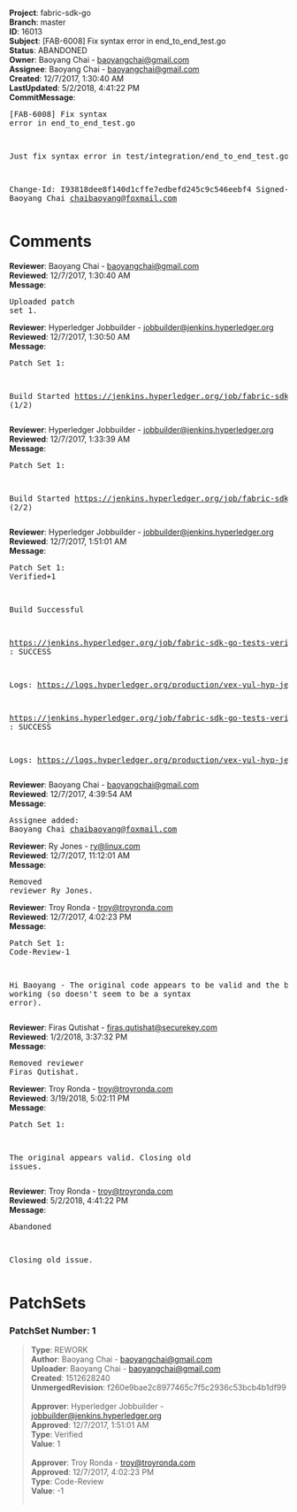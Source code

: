 <strong>Project</strong>: fabric-sdk-go<br><strong>Branch</strong>: master<br><strong>ID</strong>: 16013<br><strong>Subject</strong>: [FAB-6008] Fix syntax error in end_to_end_test.go<br><strong>Status</strong>: ABANDONED<br><strong>Owner</strong>: Baoyang Chai - baoyangchai@gmail.com<br><strong>Assignee</strong>: Baoyang Chai - baoyangchai@gmail.com<br><strong>Created</strong>: 12/7/2017, 1:30:40 AM<br><strong>LastUpdated</strong>: 5/2/2018, 4:41:22 PM<br><strong>CommitMessage</strong>:<br><pre>[FAB-6008] Fix syntax error in end_to_end_test.go

Just fix syntax error in test/integration/end_to_end_test.go

Change-Id: I93818dee8f140d1cffe7edbefd245c9c546eebf4
Signed-off-by: Baoyang Chai <chaibaoyang@foxmail.com>
</pre><h1>Comments</h1><strong>Reviewer</strong>: Baoyang Chai - baoyangchai@gmail.com<br><strong>Reviewed</strong>: 12/7/2017, 1:30:40 AM<br><strong>Message</strong>: <pre>Uploaded patch set 1.</pre><strong>Reviewer</strong>: Hyperledger Jobbuilder - jobbuilder@jenkins.hyperledger.org<br><strong>Reviewed</strong>: 12/7/2017, 1:30:50 AM<br><strong>Message</strong>: <pre>Patch Set 1:

Build Started https://jenkins.hyperledger.org/job/fabric-sdk-go-tests-verify-s390x/768/ (1/2)</pre><strong>Reviewer</strong>: Hyperledger Jobbuilder - jobbuilder@jenkins.hyperledger.org<br><strong>Reviewed</strong>: 12/7/2017, 1:33:39 AM<br><strong>Message</strong>: <pre>Patch Set 1:

Build Started https://jenkins.hyperledger.org/job/fabric-sdk-go-tests-verify-x86_64/898/ (2/2)</pre><strong>Reviewer</strong>: Hyperledger Jobbuilder - jobbuilder@jenkins.hyperledger.org<br><strong>Reviewed</strong>: 12/7/2017, 1:51:01 AM<br><strong>Message</strong>: <pre>Patch Set 1: Verified+1

Build Successful 

https://jenkins.hyperledger.org/job/fabric-sdk-go-tests-verify-s390x/768/ : SUCCESS

Logs: https://logs.hyperledger.org/production/vex-yul-hyp-jenkins-3/fabric-sdk-go-tests-verify-s390x/768

https://jenkins.hyperledger.org/job/fabric-sdk-go-tests-verify-x86_64/898/ : SUCCESS

Logs: https://logs.hyperledger.org/production/vex-yul-hyp-jenkins-3/fabric-sdk-go-tests-verify-x86_64/898</pre><strong>Reviewer</strong>: Baoyang Chai - baoyangchai@gmail.com<br><strong>Reviewed</strong>: 12/7/2017, 4:39:54 AM<br><strong>Message</strong>: <pre>Assignee added: Baoyang Chai <chaibaoyang@foxmail.com></pre><strong>Reviewer</strong>: Ry Jones - ry@linux.com<br><strong>Reviewed</strong>: 12/7/2017, 11:12:01 AM<br><strong>Message</strong>: <pre>Removed reviewer Ry Jones.</pre><strong>Reviewer</strong>: Troy Ronda - troy@troyronda.com<br><strong>Reviewed</strong>: 12/7/2017, 4:02:23 PM<br><strong>Message</strong>: <pre>Patch Set 1: Code-Review-1

Hi Baoyang - The original code appears to be valid and the builds are working (so doesn't seem to be a syntax error).</pre><strong>Reviewer</strong>: Firas Qutishat - firas.qutishat@securekey.com<br><strong>Reviewed</strong>: 1/2/2018, 3:37:32 PM<br><strong>Message</strong>: <pre>Removed reviewer Firas Qutishat.</pre><strong>Reviewer</strong>: Troy Ronda - troy@troyronda.com<br><strong>Reviewed</strong>: 3/19/2018, 5:02:11 PM<br><strong>Message</strong>: <pre>Patch Set 1:

The original appears valid. Closing old issues.</pre><strong>Reviewer</strong>: Troy Ronda - troy@troyronda.com<br><strong>Reviewed</strong>: 5/2/2018, 4:41:22 PM<br><strong>Message</strong>: <pre>Abandoned

Closing old issue.</pre><h1>PatchSets</h1><h3>PatchSet Number: 1</h3><blockquote><strong>Type</strong>: REWORK<br><strong>Author</strong>: Baoyang Chai - baoyangchai@gmail.com<br><strong>Uploader</strong>: Baoyang Chai - baoyangchai@gmail.com<br><strong>Created</strong>: 1512628240<br><strong>UnmergedRevision</strong>: f260e9bae2c8977465c7f5c2936c53bcb4b1df99<br><br><strong>Approver</strong>: Hyperledger Jobbuilder - jobbuilder@jenkins.hyperledger.org<br><strong>Approved</strong>: 12/7/2017, 1:51:01 AM<br><strong>Type</strong>: Verified<br><strong>Value</strong>: 1<br><br><strong>Approver</strong>: Troy Ronda - troy@troyronda.com<br><strong>Approved</strong>: 12/7/2017, 4:02:23 PM<br><strong>Type</strong>: Code-Review<br><strong>Value</strong>: -1<br><br></blockquote>